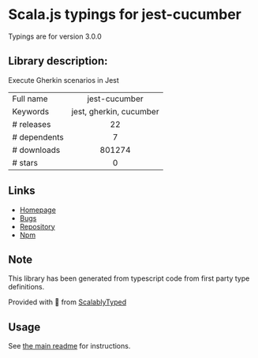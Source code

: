
# Scala.js typings for jest-cucumber

Typings are for version 3.0.0

## Library description:
Execute Gherkin scenarios in Jest

|                    |                 |
| ------------------ | :-------------: |
| Full name          | jest-cucumber |
| Keywords           | jest, gherkin, cucumber |
| # releases         | 22 |
| # dependents       | 7 |
| # downloads        | 801274 |
| # stars            | 0 |

## Links
- [Homepage](https://github.com/bencompton/jest-cucumber#readme)
- [Bugs](https://github.com/bencompton/jest-cucumber/issues)
- [Repository](https://github.com/bencompton/jest-cucumber)
- [Npm](https://www.npmjs.com/package/jest-cucumber)
    


## Note
This library has been generated from typescript code from first party type definitions.

Provided with :purple_heart: from [ScalablyTyped](https://github.com/oyvindberg/ScalablyTyped)

## Usage
See [the main readme](../../readme.md) for instructions.


